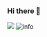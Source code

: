### Hi there 👋

<!--
**Miayawlr/MiayaWlr** is a ✨ _special_ ✨ repository because its `README.md` (this file) appears on your GitHub profile.

Here are some ideas to get you started:

- 🔭 I’m currently working on ...
- 🌱 I’m currently learning ...
- 👯 I’m looking to collaborate on ...
- 🤔 I’m looking for help with ...
- 💬 Ask me about ...
- 📫 How to reach me: ...
- 😄 Pronouns: ...
- ⚡ Fun fact: ...
-->
![](http://antzuhl.cn:4000/get/@Miayawlr.readme)
![info](https://github-readme-stats.vercel.app/api?username=Miayawlr&show_icons=true&count_private=true&hide=prs&theme=default_repocard)
